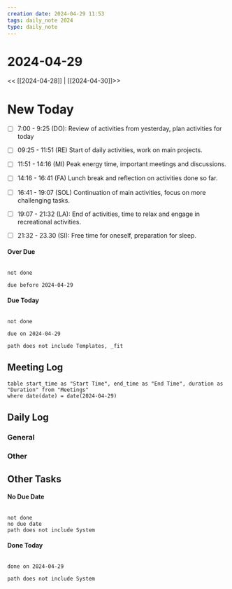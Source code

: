 ```yaml
---
creation date: 2024-04-29 11:53
tags: daily_note 2024
type: daily_note
---
```

# 2024-04-29
<< [[2024-04-28]] | [[2024-04-30]]>>

# New Today
 - [ ] 7:00 - 9:25 (DO): Review of activities from yesterday, plan activities for today 
 - [ ] 09:25 - 11:51 (RE)  Start of daily activities, work on main projects.
 - [ ] 11:51 - 14:16 (MI) Peak energy time, important meetings and discussions.
 - [ ] 14:16 - 16:41 (FA) Lunch break and reflection on activities done so far.
 - [ ] 16:41 - 19:07 (SOL) Continuation of main activities, focus on more challenging tasks.
 - [ ] 19:07 - 21:32 (LA): End of activities, time to relax and engage in recreational activities.
 - [ ] 21:32 - 23.30 (SI): Free time for oneself, preparation for sleep.
 

#### Over Due
```tasks

not done

due before 2024-04-29

```

#### Due Today
```tasks

not done

due on 2024-04-29

path does not include Templates, _fit

```





## Meeting Log

```dataview
table start_time as "Start Time", end_time as "End Time", duration as "Duration" from "Meetings"
where date(date) = date(2024-04-29)
```
## Daily Log

### General



### Other




## Other Tasks

#### No Due Date
```tasks

not done
no due date
path does not include System

```

#### Done Today

```tasks

done on 2024-04-29

path does not include System

```
